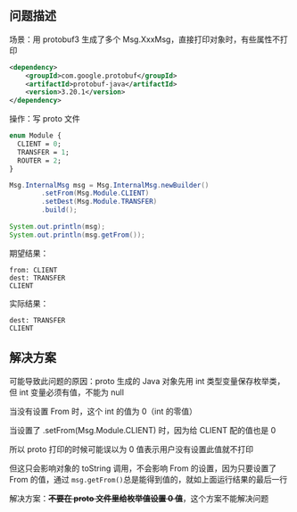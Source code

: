 ## 问题描述


场景：用 protobuf3 生成了多个 Msg.XxxMsg，直接打印对象时，有些属性不打印

```xml
<dependency>  
    <groupId>com.google.protobuf</groupId>  
    <artifactId>protobuf-java</artifactId>  
    <version>3.20.1</version>  
</dependency>
```

操作：写 proto 文件

```proto
enum Module {
  CLIENT = 0;  
  TRANSFER = 1;  
  ROUTER = 2;  
}
```

```java
Msg.InternalMsg msg = Msg.InternalMsg.newBuilder()   
        .setFrom(Msg.Module.CLIENT)  
        .setDest(Msg.Module.TRANSFER)  
        .build();  
  
System.out.println(msg);
System.out.println(msg.getFrom());
```

期望结果：

```
from: CLIENT
dest: TRANSFER
CLIENT
```

实际结果：

```
dest: TRANSFER
CLIENT
```

## 解决方案

可能导致此问题的原因：proto 生成的 Java 对象先用 int 类型变量保存枚举类，但 int 变量必须有值，不能为 null

当没有设置 From 时，这个 int 的值为 0（int 的零值）

当设置了 .setFrom(Msg.Module.CLIENT) 时，因为给 CLIENT 配的值也是 0

所以 proto 打印的时候可能误以为 0 值表示用户没有设置此值就不打印

但这只会影响对象的 toString 调用，不会影响 From 的设置，因为只要设置了 From 的值，通过 `msg.getFrom()`总是能得到值的，就如上面运行结果的最后一行

解决方案：~~**不要在 proto 文件里给枚举值设置 0 值**~~，这个方案不能解决问题
